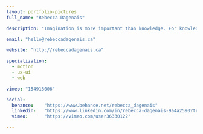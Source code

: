 ```yaml
---
layout: portfolio-pictures
full_name: "Rebecca Dagenais"

description: "Imagination is more important than knowledge. For knowledge is limited, whereas imagination embraces the entire world... -Albert Einstein"

email: "hello@rebeccadagenais.ca"

website: "http://rebeccadagenais.ca"

specialization:
  - motion
  - ux-ui
  - web

vimeo: "154918006"

social:
  behance:    "https://www.behance.net/rebecca_dagenais"
  linkedin:   "https://www.linkedin.com/in/rebecca-dagenais-9a4a2590?trk=nav_responsive_tab_profile_pic"
  vimeo:      "https://vimeo.com/user36330122"

---
```

